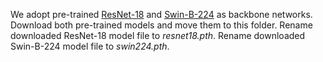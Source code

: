 We adopt pre-trained [ResNet-18](https://download.pytorch.org/models/resnet18-5c106cde.pth) and [Swin-B-224](https://github.com/SwinTransformer/storage/releases/download/v1.0.0/swin_base_patch4_window7_224_22k.pth) as backbone networks.  
Download both pre-trained models and move them to this folder.
Rename downloaded ResNet-18 model file to *resnet18.pth*.
Rename downloaded Swin-B-224 model file to *swin224.pth*.